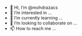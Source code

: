 - 👋 Hi, I’m @mohdrazacs
- 👀 I’m interested in ...
- 🌱 I’m currently learning ...
- 💞️ I’m looking to collaborate on ...
- 📫 How to reach me ...

<!---
mohdrazacs/mohdrazacs is a ✨ special ✨ repository because its `README.md` (this file) appears on your GitHub profile.
You can click the Preview link to take a look at your changes.
--->
